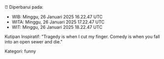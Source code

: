 ⏰ Diperbarui pada:
- WIB: Minggu, 26 Januari 2025 16.22.47 UTC
- WITA: Minggu, 26 Januari 2025 17.22.47 UTC
- WIT: Minggu, 26 Januari 2025 18.22.47 UTC

Kutipan Inspiratif:
"Tragedy is when I cut my finger. Comedy is when you fall into an open sewer and die."


Kategori: funny

